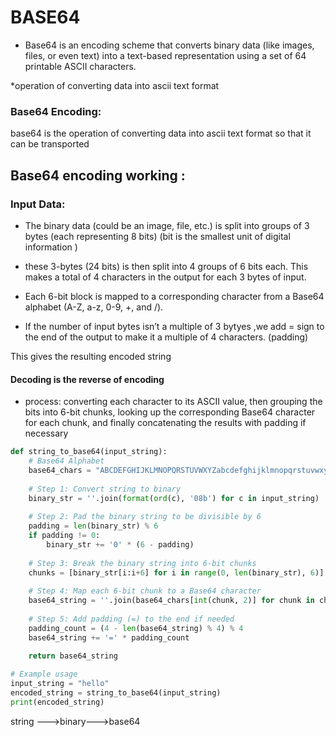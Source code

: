  # BASE64

* Base64 is an encoding scheme that converts binary data (like images, files, or even text) into a text-based representation using a set of  64 printable ASCII characters.
  
*operation of converting data into ascii text format 
  

### Base64 Encoding:

base64 is the operation of  converting  data into ascii text format so that it can be transported 

## Base64 encoding working :

### Input Data:
* The binary data (could be an image, file, etc.) is split  into groups of 3 bytes (each representing 8 bits)
(bit is the smallest unit of digital information )

* these 3-bytes (24 bits) is then split into 4 groups of 6  bits each.
This makes a total of 4 characters in the output for each 3 bytes of input.

* Each 6-bit block is mapped to a corresponding character from a Base64 alphabet (A-Z, a-z, 0-9, +, and /).

* If the number of input bytes isn’t a multiple of 3 bytyes ,we add = sign to the end of the output to make it a multiple of 4 characters. (padding)

This gives the resulting encoded string

#### Decoding is the reverse of encoding

* process: converting each character to its ASCII value, then grouping the bits into 6-bit chunks, looking up the corresponding Base64 character for each chunk, and finally concatenating the results with padding if necessary

```python
def string_to_base64(input_string):
    # Base64 Alphabet
    base64_chars = "ABCDEFGHIJKLMNOPQRSTUVWXYZabcdefghijklmnopqrstuvwxyz0123456789+/"
    
    # Step 1: Convert string to binary
    binary_str = ''.join(format(ord(c), '08b') for c in input_string)
    
    # Step 2: Pad the binary string to be divisible by 6
    padding = len(binary_str) % 6
    if padding != 0:
        binary_str += '0' * (6 - padding)
    
    # Step 3: Break the binary string into 6-bit chunks
    chunks = [binary_str[i:i+6] for i in range(0, len(binary_str), 6)]
    
    # Step 4: Map each 6-bit chunk to a Base64 character
    base64_string = ''.join(base64_chars[int(chunk, 2)] for chunk in chunks)
    
    # Step 5: Add padding (=) to the end if needed
    padding_count = (4 - len(base64_string) % 4) % 4
    base64_string += '=' * padding_count
    
    return base64_string

# Example usage
input_string = "hello"
encoded_string = string_to_base64(input_string)
print(encoded_string)
```

string --->binary--->base64

